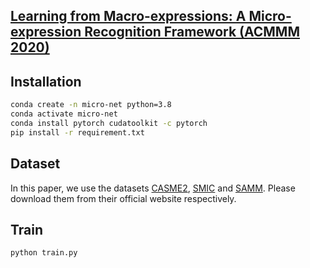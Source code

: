 ## [Learning from Macro-expressions: A Micro-expression Recognition Framework (ACMMM 2020)](https://dl.acm.org/doi/abs/10.1145/3394171.3413774)


## Installation
```bash
conda create -n micro-net python=3.8
conda activate micro-net
conda install pytorch cudatoolkit -c pytorch
pip install -r requirement.txt
```


## Dataset

In this paper, we use the datasets [CASME2](http://casme.psych.ac.cn/casme/e2), [SMIC](https://service.tib.eu/ldmservice/dataset/smic) and [SAMM](https://helward.mmu.ac.uk/STAFF/M.Yap/dataset.php). Please download them from their official website respectively.


## Train

```bash
python train.py
```
